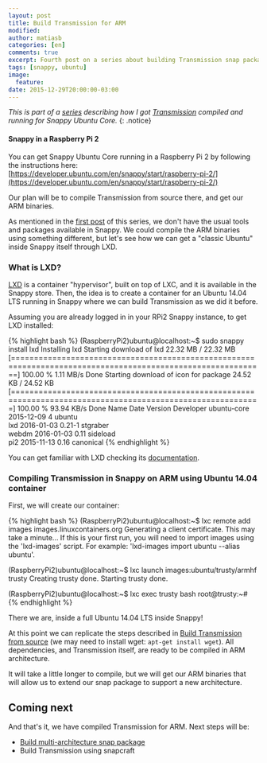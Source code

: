 ```yaml
---
layout: post
title: Build Transmission for ARM
modified:
author: matiasb
categories: [en]
comments: true
excerpt: Fourth post on a series about building Transmission snap package.
tags: [snappy, ubuntu]
image:
  feature:
date: 2015-12-29T20:00:00-03:00
---
```


*This is part of a [series](/tags/#snappy) describing how I got [Transmission](https://uappexplorer.com/app/transmission.matiasb) compiled and running for Snappy Ubuntu Core.*
{: .notice}


#### Snappy in a Raspberry Pi 2

You can get Snappy Ubuntu Core running in a Raspberry Pi 2 by following the instructions here:
[https://developer.ubuntu.com/en/snappy/start/raspberry-pi-2/](https://developer.ubuntu.com/en/snappy/start/raspberry-pi-2/)

Our plan will be to compile Transmission from source there, and get our ARM binaries.

As mentioned in the [first post](/en/getting-started-with-snappy) of this series, we don't have the usual tools and packages available in Snappy. We could compile the ARM binaries using something different, but let's see how we can get a "classic Ubuntu" inside Snappy itself through LXD.

### What is LXD?

[LXD](https://linuxcontainers.org/lxd/) is a container "hypervisor", built on top of LXC, and it is available in the Snappy store. Then, the idea is to create a container for an Ubuntu 14.04 LTS running in Snappy where we can build Transmission as we did it before.

Assuming you are already logged in in your RPi2 Snappy instance, to get LXD installed:

{% highlight bash %}
(RaspberryPi2)ubuntu@localhost:~$ sudo snappy install lxd
Installing lxd
Starting download of lxd
22.32 MB / 22.32 MB [=============================================================================================================] 100.00 % 1.11 MB/s 
Done
Starting download of icon for package
24.52 KB / 24.52 KB [============================================================================================================] 100.00 % 93.94 KB/s 
Done
Name        Date       Version Developer 
ubuntu-core 2015-12-09 4       ubuntu    
lxd         2016-01-03 0.21-1  stgraber  
webdm       2016-01-03 0.11    sideload  
pi2         2015-11-13 0.16    canonical
{% endhighlight %}

You can get familiar with LXD checking its [documentation](https://linuxcontainers.org/lxd/getting-started-cli/).

### Compiling Transmission in Snappy on ARM using Ubuntu 14.04 container

First, we will create our container:

{% highlight bash %}
(RaspberryPi2)ubuntu@localhost:~$ lxc remote add images images.linuxcontainers.org
Generating a client certificate. This may take a minute...
If this is your first run, you will need to import images using the 'lxd-images' script.
For example: 'lxd-images import ubuntu --alias ubuntu'.

(RaspberryPi2)ubuntu@localhost:~$ lxc launch images:ubuntu/trusty/armhf trusty
Creating trusty done.
Starting trusty done.

(RaspberryPi2)ubuntu@localhost:~$ lxc exec trusty bash
root@trusty:~#
{% endhighlight %}

There we are, inside a full Ubuntu 14.04 LTS inside Snappy!

At this point we can replicate the steps described in [Build Transmission from source](/en/building-transmission-from-source) (we may need to install wget: `apt-get install wget`). All dependencies, and Transmission itself, are ready to be compiled in ARM architecture.

It will take a little longer to compile, but we will get our ARM binaries that will allow us to extend our snap package to support a new architecture.


Coming next
-----------

And that's it, we have compiled Transmission for ARM. Next steps will be:

* [Build multi-architecture snap package](/en/build-multiarchitecture-package/)
* Build Transmission using snapcraft
